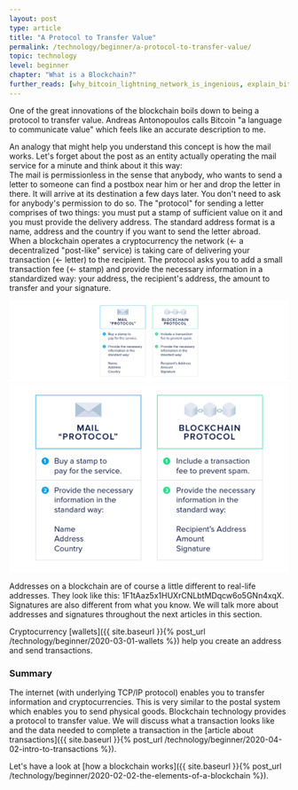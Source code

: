 ```yaml
---
layout: post
type: article
title: "A Protocol to Transfer Value"
permalink: /technology/beginner/a-protocol-to-transfer-value/
topic: technology
level: beginner
chapter: "What is a Blockchain?"
further_reads: [why_bitcoin_lightning_network_is_ingenious, explain_bitcoin_like_im_five, money_as_language]
---
```


One of the great innovations of the blockchain boils down to being a protocol to transfer value. Andreas Antonopoulos calls Bitcoin "a language to communicate value" which feels like an accurate description to me.

An analogy that might help you understand this concept is how the mail works. Let's forget about the post as an entity actually operating the mail service for a minute and think about it this way:  
The mail is permissionless in the sense that anybody, who wants to send a letter to someone can find a postbox near him or her and drop the letter in there. It will arrive at its destination a few days later. You don't need to ask for anybody's permission to do so. The "protocol" for sending a letter comprises of two things: you must put a stamp of sufficient value on it and you must provide the delivery address. The standard address format is a name, address and the country if you want to send the letter abroad.  
When a blockchain operates a cryptocurrency the network (← a decentralized "post-like" service) is taking care of delivering your transaction (← letter) to the recipient. The protocol asks you to add a small transaction fee (← stamp) and provide the necessary information in a standardized way: your address, the recipient's address, the amount to transfer and your signature.

![Mail protocol](/assets/post_files/technology/beginner/a-protocol-to-transfer-value/mail_protocol_D.jpg)
![Mail protocol](/assets/post_files/technology/beginner/a-protocol-to-transfer-value/mail_protocol_M.jpg)

Addresses on a blockchain are of course a little different to real-life addresses. They look like this: 1F1tAaz5x1HUXrCNLbtMDqcw6o5GNn4xqX. 
Signatures are also different from what you know. We will talk more about addresses and signatures throughout the next articles in this section.

Cryptocurrency [wallets]({{ site.baseurl }}{% post_url /technology/beginner/2020-03-01-wallets %}) help you create an address and send transactions.

### Summary

The internet (with underlying TCP/IP protocol) enables you to transfer information and cryptocurrencies. This is very similar to the postal system which enables you to send physical goods. Blockchain technology provides a protocol to transfer value. We will discuss what a transaction looks like and the data needed to complete a transaction in the [article about transactions]({{ site.baseurl }}{% post_url /technology/beginner/2020-04-02-intro-to-transactions %}).

Let's have a look at [how a blockchain works]({{ site.baseurl }}{% post_url /technology/beginner/2020-02-02-the-elements-of-a-blockchain %}).

